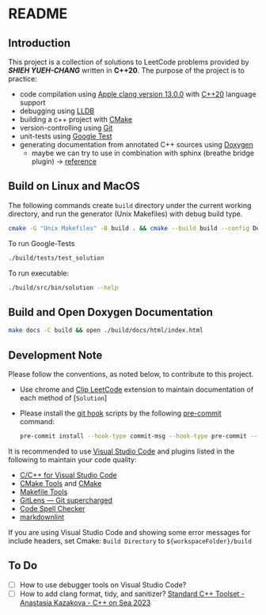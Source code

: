 # README

## Introduction

This project is a collection of solutions to LeetCode problems provided by ***SHIEH YUEH-CHANG*** written in **C++20**. The purpose of the project is to practice:

- code compilation using [Apple clang version 13.0.0](https://developer.apple.com/xcode/cpp/) with [C++20](https://en.cppreference.com/w/cpp/20) language support
- debugging using [LLDB](https://lldb.llvm.org)
- building a c++ project with [CMake](https://cmake.org)
- version-controlling using [Git](https://git-scm.com)
- unit-tests using [Google Test](https://github.com/google/googletest)
- generating documentation from annotated C++ sources using [Doxygen](https://www.doxygen.nl)
  - maybe we can try to use in combination with sphinx (breathe bridge plugin) -> [reference](https://devblogs.microsoft.com/cppblog/clear-functional-c-documentation-with-sphinx-breathe-doxygen-cmake/)

## Build on Linux and MacOS

The following commands create `build` directory under the current working directory, and run the generator (Unix Makefiles) with debug build type.

```sh
cmake -G "Unix Makefiles" -B build . && cmake --build build --config Debug -j16
```

To run Google-Tests

```sh
./build/tests/test_solution
```

To run executable:

```sh
./build/src/bin/solution --help
```

## Build and Open Doxygen Documentation

```sh
make docs -C build && open ./build/docs/html/index.html
```

## Development Note

Please follow the conventions, as noted below, to contribute to this project.

- Use chrome and [Clip LeetCode](https://chrome.google.com/webstore/detail/clip-leetcode/cnghimckckgcmhbdokjielmhkmnagdcp/related)
   extension to maintain documentation of each method of [`Solution`]
- Please install the [git hook](https://git-scm.com/book/zh-tw/v2/Customizing-Git-Git-Hooks) scripts by the following [pre-commit](https://pre-commit.com/) command:

   ```bash
   pre-commit install --hook-type commit-msg --hook-type pre-commit --hook-type pre-push
   ```

It is recommended to use [Visual Studio Code](https://code.visualstudio.com/) and plugins listed in the following to maintain your code quality:

- [C/C++ for Visual Studio Code](https://marketplace.visualstudio.com/items?itemName=ms-vscode.cpptools)
- [CMake Tools](https://marketplace.visualstudio.com/items?itemName=ms-vscode.cmake-tools) and [CMake](https://marketplace.visualstudio.com/items?itemName=twxs.cmake)
- [Makefile Tools](https://marketplace.visualstudio.com/items?itemName=ms-vscode.makefile-tools)
- [GitLens — Git supercharged](https://marketplace.visualstudio.com/items?itemName=eamodio.gitlens)
- [Code Spell Checker](https://marketplace.visualstudio.com/items?itemName=streetsidesoftware.code-spell-checker)
- [markdownlint](https://marketplace.visualstudio.com/items?itemName=DavidAnson.vscode-markdownlint)

If you are using Visual Studio Code and showing some error messages for include headers, set Cmake: `Build Directory` to `${workspaceFolder}/build`

## To Do

- [ ] How to use debugger tools on Visual Studio Code?
- [ ] How to add clang format, tidy, and sanitizer? [Standard C++ Toolset - Anastasia Kazakova - C++ on Sea 2023](https://www.youtube.com/watch?v=kLNCphYSggY)
